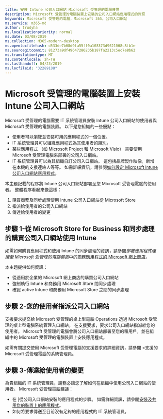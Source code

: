 ```yaml
---
title: 安裝 Intune 公司入口網站 Microsoft 受管理的電腦裝置
description: Microsoft 受管理的電腦裝置上安裝的公司入口網站應用程式的資訊
keywords: Microsoft 受管理的電腦，Microsoft 365，公司入口網站
ms.service: m365-md
author: trudyha
ms.localizationpriority: normal
ms.date: 03/08/2019
ms.collection: M365-modern-desktop
ms.openlocfilehash: d533de7b68d9fa55ff0a108373d9621068c8fb1e
ms.sourcegitcommit: 81273a9df49647286235b187fa2213c5ec7e8b62
ms.translationtype: MT
ms.contentlocale: zh-TW
ms.lasthandoff: 04/23/2019
ms.locfileid: "32289108"
---
```

# <a name="install-intune-company-portal-on-microsoft-managed-desktop-devices"></a>Microsoft 受管理的電腦裝置上安裝 Intune 公司入口網站

Microsoft 受管理的電腦需要 IT 系統管理員安裝 Intune 公司入口網站的使用者與 Microsoft 受管理的電腦裝置。 以下是您組織的一些優點：
- 使用者可以瀏覽並安裝可用的應用程式的一個位置。 
- IT 系統管理員可以組織應用程式為其使用者的類別。  
- 某些應用程式 （如 Microsoft Project 和 Microsoft Visio） 需要使用 Microsoft 受管理電腦來部署的公司入口網站。
- IT 系統管理員可以為其組織自訂公司入口網站。 這包括品牌製作映像，新增在本機的支援連絡人等等。 如需詳細資訊，請參閱[如何設定 Microsoft Intune 公司入口網站應用程式](https://docs.microsoft.com/intune/company-portal-app)。   

本主題記載的程序將 Intune 公司入口網站部署至您 Microsoft 受管理電腦的使用者。 整體程序看起來像這樣：
1. 購買商務及同步處理使用 Intune 公司入口網站從 Microsoft Store
2. 指派給使用者的公司入口網站
3. 傳達給使用者的變更

## <a name="step-1---purchase-company-portal-from-microsoft-store-for-business-and-sync-with-intune"></a>步驟 1-從 Microsoft Store for Business 和同步處理的購買公司入口網站使用 Intune
如需如何購買應用程式和使用 Intune 的同步處理的資訊，請參閱*部署應用程式連接至 Microsoft 受管理的電腦裝置*中的[商務應用程式的 Microsoft 網上商店](deploy-apps.md#msfb-apps)。

本主題提供如何資訊： 
- 從適用於企業的 Microsoft 網上商店的購買公司入口網站 
- 強制執行 Intune 和商務用 Microsoft Store 間同步處理
- 確認 active Intune 和商務用 Microsoft Store 之間的同步處理 

## <a name="step-2---assign-company-portal-to-your-users"></a>步驟 2-您的使用者指派公司入口網站
支援要求提交給 Microsoft 受管理的桌上型電腦 Operations 透過 Microsoft 受管理的桌上型電腦系統管理入口網站。 在支援要求，要求公司入口網站指派給您的使用者。 Microsoft 受管理的電腦會將公司入口網站部署至您的租用戶，並在組織中的 Microsoft 受管理的電腦裝置上安裝應用程式。

如需有關提交使用 Microsoft 受管理電腦的支援要求的詳細資訊，請參閱 <<c0>支援的 Microsoft 受管理電腦的系統管理員。

## <a name="step-3---communicate-change-to-your-users"></a>步驟 3-傳達給使用者的變更
為貴組織的 IT 系統管理員，請務必讓您了解如何在組織中使用公司入口網站的使用者。 Microsoft 受管理電腦建議：
- 在 [從公司入口網站安裝的應用程式的步驟。 如需詳細資訊，請參閱[安裝及共用您的裝置上的應用程式](https://docs.microsoft.com/intune-user-help/install-apps-cpapp-windows)。
- 如何將要求傳送至目前沒有足夠的應用程式的 IT 系統管理員。